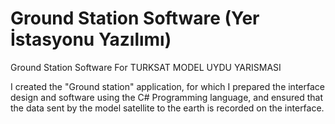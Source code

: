 # Ground Station Software (Yer İstasyonu Yazılımı)
 Ground Station Software For TURKSAT MODEL UYDU YARISMASI  

 I created the "Ground station" application, for which I prepared the interface design and software using the C# Programming language, and ensured that the data sent by the model satellite to the earth is recorded on the interface.
